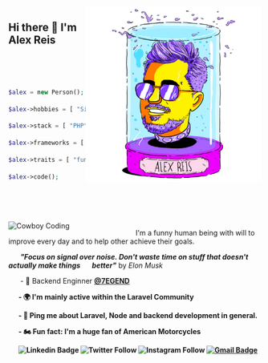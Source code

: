 <img align="right" src="https://raw.githubusercontent.com/ialexreis/adevr/master/03%20EFLC%20Alex%20Reis_headjar.png" alt="Illustration of Alex" width=350px />

## Hi there 👋 I'm __Alex Reis__

<br>
<br>
<br>

```php
$alex = new Person();

$alex->hobbies = [ "Sim Racing", "Motorcycles",  "Music" ]; 

$alex->stack = [ "PHP", ".NET", "Javascript", "Typescript" ];

$alex->frameworks = [ "Laravel", "Phalcon", "Node.js" ];

$alex->traits = [ "funny", "helpfull", "straight-forward" ];

$alex->code();
```


<br>
<br>
<br>
<br>
<img src="https://media.giphy.com/media/nGMnDqebzDcfm/giphy.gif" align=left alt="Cowboy Coding" width=230px padding="0 10px 0 0">

&nbsp;&nbsp;&nbsp;&nbsp;&nbsp;&nbsp;I'm a funny human being with will to improve every day and to help other achieve their goals.

&nbsp;&nbsp;&nbsp;&nbsp;&nbsp;&nbsp;**_"Focus on signal over noise. Don't waste time on stuff that doesn't actually make things &nbsp;&nbsp;&nbsp;&nbsp;&nbsp;&nbsp;better"_** by _Elon Musk_



&nbsp;&nbsp;&nbsp;&nbsp;&nbsp;&nbsp;- 🏢 Backend Enginner <b><a href="https://www.7egend.cr/" target="_blank">@7EGEND</a> 

&nbsp;&nbsp;&nbsp;&nbsp;&nbsp;&nbsp;- 🌍 I'm mainly active within the **Laravel Community**

&nbsp;&nbsp;&nbsp;&nbsp;&nbsp;&nbsp;- 💬 Ping me about Laravel, Node and backend development in general.

&nbsp;&nbsp;&nbsp;&nbsp;&nbsp;&nbsp;- 🏍️ Fun fact: I'm a huge fan of American Motorcycles

&nbsp;&nbsp;&nbsp;&nbsp;&nbsp;&nbsp;![Linkedin Badge](https://img.shields.io/badge/LinkedIn-0077B5?style=flat-square&logo=linkedin&logoColor=white&link=https://www.linkedin.com/in/alexandre-reis-dev/)
![Twitter Follow](https://img.shields.io/badge/Twitter-1DA1F2?style=flat-square&logo=twitter&logoColor=white?link=https://twitter.com/ialexreis)
![Instagram Follow](https://img.shields.io/badge/Instagram-E4405F?style=flat-square&logo=instagram&logoColor=white?link=https://instagram.com/ialexreis)
[![Gmail Badge](https://img.shields.io/badge/-costalexandreis@gmail.com-b20000?style=flat-square&logo=Gmail&logoColor=white&link=mailto:costalexandreis@gmail.com)](mailto:costalexandreis@gmail.com)
